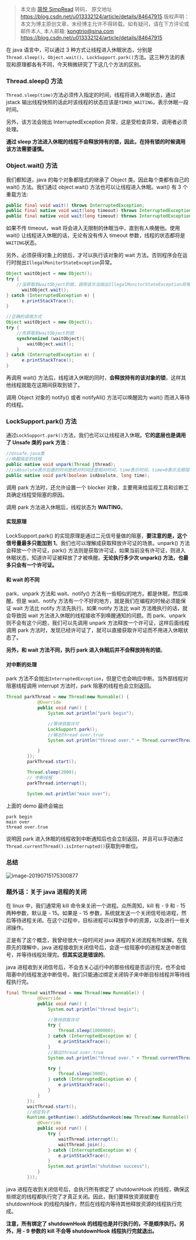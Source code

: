 > 本文由 [简悦 SimpRead](http://ksria.com/simpread/) 转码， 原文地址 https://blog.csdn.net/u013332124/article/details/84647915 版权声明：本文为博主原创文章，未经博主允许不得转载。如有疑问，请在下方评论或邮件本人, 本人邮箱: kongtrio@sina.com https://blog.csdn.net/u013332124/article/details/84647915

在 java 语言中，可以通过 3 种方式让线程进入休眠状态，分别是`Thread.sleep()`、`Object.wait()`、`LockSupport.park()`方法。这三种方法的表现和原理都各有不同，今天稍微研究了下这几个方法的区别。

### Thread.sleep() 方法

`Thread.sleep(time)`方法必须传入指定的时间，线程将进入休眠状态，通过 jstack 输出线程快照的话此时该线程的状态应该是`TIMED_WAITING`，表示休眠一段时间。

另外，该方法会抛出 InterruptedException 异常，这是受检查异常，调用者必须处理。

**通过 sleep 方法进入休眠的线程不会释放持有的锁，因此，在持有锁的时候调用该方法需要谨慎。**

### Object.wait() 方法

我们都知道，java 的每个对象都隐式的继承了 Object 类。因此每个类都有自己的 wait() 方法。我们通过 object.wait() 方法也可以让线程进入休眠。wait() 有 3 个重载方法:

```java
public final void wait() throws InterruptedException;
public final native void wait(long timeout) throws InterruptedException;
public final native void wait(long timeout) throws InterruptedException;
```

如果不传 timeout，wait 将会进入无限制的休眠当中，直到有人唤醒他。使用 wait() 让线程进入休眠的话，无论有没有传入 timeout 参数，线程的状态都将是`WAITING`状态。

另外，必须获得对象上的锁后，才可以执行该对象的 wait 方法。否则程序会在运行时抛出`IllegalMonitorStateException`异常。

```java
Object waitObject = new Object();
try {
    //没获取到waitObject的锁，调用该方法抛出IllegalMonitorStateException异常
      waitObject.wait();
} catch (InterruptedException e) {
      e.printStackTrace();
}

//正确的调用方式  
Object waitObject = new Object();
try {
    //先获取到waitObject的锁
    synchronized (waitObject){
        waitObject.wait();
    }
} catch (InterruptedException e) {
      e.printStackTrace();
}
```

再调用 wait() 方法后，线程进入休眠的同时，**会释放持有的该对象的锁**，这样其他线程就能在这期间获取到锁了。

调用 Object 对象的 notify() 或者 notifyAll() 方法可以唤醒因为 wait() 而进入等待的线程。

### LockSupport.park() 方法

通过`LockSupport.park()`方法，我们也可以让线程进入休眠。**它的底层也是调用了 Unsafe 类的 park 方法**：

```java
//Unsafe.java类
//唤醒指定的线程
public native void unpark(Thread jthread);
//isAbsolute表示后面的时间是绝对时间还是相对时间，time表示时间，time=0表示无限阻塞下去
public native void park(boolean isAbsolute, long time);
```

调用 park 方法时，还允许设置一个 blocker 对象，主要用来给监视工具和诊断工具确定线程受阻塞的原因。

调用 park 方法进入休眠后，线程状态为 **WAITING**。

#### 实现原理

LockSupport.park() 的实现原理是通过二元信号量做的阻塞，**要注意的是，这个信号量最多只能加到 1**。我们也可以理解成获取释放许可证的场景。unpark() 方法会释放一个许可证，park() 方法则是获取许可证，如果当前没有许可证，则进入休眠状态，知道许可证被释放了才被唤醒。**无论执行多少次 unpark() 方法，也最多只会有一个许可证。**

#### 和 wait 的不同

park、unpark 方法和 wait、notify() 方法有一些相似的地方。都是休眠，然后唤醒。但是 wait、notify 方法有一个不好的地方，就是我们在编程的时候必须能保证 wait 方法比 notify 方法先执行。如果 notify 方法比 wait 方法晚执行的话，就会导致因 wait 方法进入休眠的线程接收不到唤醒通知的问题。而 park、unpark 则不会有这个问题，我们可以先调用 unpark 方法释放一个许可证，这样后面线程调用 park 方法时，发现已经许可证了，就可以直接获取许可证而不用进入休眠状态了。

**另外，和 wait 方法不同，执行 park 进入休眠后并不会释放持有的锁**。

#### 对中断的处理

park 方法不会抛出`InterruptedException`，但是它也会响应中断。当外部线程对阻塞线程调用 interrupt 方法时，park 阻塞的线程也会立刻返回。

```java
Thread parkThread = new Thread(new Runnable() {
            @Override
            public void run() {
                System.out.println("park begin");

                //等待获取许可
                LockSupport.park();
                //输出thread over.true
                System.out.println("thread over." + Thread.currentThread().isInterrupted());

            }
        });
        parkThread.start();

        Thread.sleep(2000);
        // 中断线程
        parkThread.interrupt();

        System.out.println("main over");
```

上面的 demo 最终会输出

```
park begin
main over
thread over.true
```

说明因 park 进入休眠的线程收到中断通知后也会立刻返回，并且可以手动通过`Thread.currentThread().isInterrupted()`获取到中断位。

### 总结

![image-20190715175300877](../../assets/image-20190715175300877.png)

### 题外话：关于 java 进程的关闭

在 linux 中，我们通常用 kill 命令来关闭一个进程。众所周知，kill 有 - 9 和 - 15 两种参数，默认是 - 15。如果是 - 15 参数，系统就发送一个关闭信号给进程，然后等待进程关闭。在这个过程中，目标进程可以释放手中的资源，以及进行一些关闭操作。

正是有了这个概念，我曾经很大一段时间对 java 进程的关闭流程有所误解。在我原先的理解中，java 进程接收到关闭信号后，会逐一给阻塞中的进程发送中断信号，并等待线程处理完。**但其实这是错误的**。

java 进程收到关闭信号后，不会去关心运行中的那些线程是否运行完，也不会给阻塞中的线程发送中断信号。我们只能通过绑定关闭钩子来中断目标线程并等待线程执行完。

```java
final Thread waitThread = new Thread(new Runnable() {
            @Override
            public void run() {
                System.out.println("thread begin");

                //等待获取许可
                try {
                    Thread.sleep(1000000);
                } catch (InterruptedException e) {
                    e.printStackTrace();
                }
                //输出thread over.true
                System.out.println("thread over." + Thread.currentThread().isInterrupted());

                try {
                    Thread.sleep(3000);
                } catch (InterruptedException e) {
                    e.printStackTrace();
                }
            }
        });
        waitThread.start();
        //绑定钩子
        Runtime.getRuntime().addShutdownHook(new Thread(new Runnable() {
            @Override
            public void run() {
                try {
                    waitThread.interrupt();
                    waitThread.join();
                } catch (InterruptedException e) {
                    e.printStackTrace();
                }
                System.out.println("shutdown success");
            }
        }));
```

java 进程在收到关闭信号后，会执行所有绑定了 shutdownHook 的线程，确保这些绑定的线程都执行完了才真正关闭。因此，我们要释放资源就要在 shutdownHook 的线程内操作，然后在线程内等待其他释放资源的线程执行完成。

**注意，所有绑定了 shutdownHook 的线程也是并行执行的，不是顺序执行。另外，用 - 9 参数的 kill 不会等 shutdownHook 线程执行完就退出。**